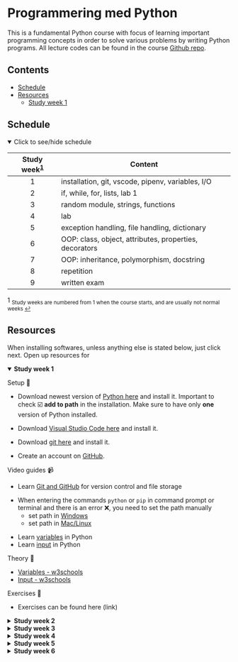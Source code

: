 # Programmering med Python
This is a fundamental Python course with focus of learning important programming concepts in order to solve various problems by writing Python programs. All lecture codes can be found in the course [Github repo][ghr].

[ghr]: https://github.com/kokchun/Programmering-med-Python

## Contents
  - [Schedule](#schedule)
  - [Resources](#resources)
    - [Study week 1](#week1)

## Schedule

<details open>
  
<summary id="schedule">Click to see/hide schedule</summary>

| Study week<sup>[1](#fn1)</sup> | Content                                                |
| :----------------------------: | ------------------------------------------------------ |
|               1                | installation, git, vscode, pipenv, variables, I/O      |
|               2                | if, while, for, lists, lab 1                           |
|               3                | random module, strings, functions                      |
|               4                | lab                                                    |
|               5                | exception handling, file handling, dictionary          |
|               6                | OOP: class, object, attributes, properties, decorators |
|               7                | OOP: inheritance, polymorphism, docstring              |
|               8                | repetition                                             |
|               9                | written exam                                           |

<a id="fn1">1 </a> <sub>Study weeks are numbered from 1 when the course starts, and are usually not normal weeks [↩](#schedule)</sub>

</details>


## Resources
When installing softwares, unless anything else is stated below, just click next. Open up resources for 

<details open>

<summary><b id = "week1">Study week 1</b></summary>

Setup :wrench:

- Download newest version of [Python here][pyt] and install it. Important to check :ballot_box_with_check: **add to path** in the installation. Make sure to have only **one** version of Python installed.

[pyt]: https://www.python.org/downloads/

- Download [Visual Studio Code here][vscode] and install it. 

[vscode]: https://code.visualstudio.com/

- Download [git here][git] and install it. 

[git]: https://git-scm.com/

- Create an account on [GitHub][github]. 

[github]: https://github.com/

Video guides :video_camera:
- Learn [Git and GitHub][git_tutorial] for version control and file storage

[git_tutorial]: https://www.youtube.com/watch?v=USjZcfj8yxE

- When entering the commands `python` or `pip` in command prompt or terminal and there is an error :x:, you need to set the path manually
  - set path in [Windows][windows_path]
  - set path in [Mac/Linux][mac_path]

[windows_path]: https://www.youtube.com/watch?v=dj5oOPaeIqI 
[mac_path]: https://www.youtube.com/watch?v=PUIE7CPANfo

- Learn [variables][variables] in Python
- Learn [input][input] in Python

[variables]: https://www.youtube.com/watch?v=Z1Yd7upQsXY&t=470s
[input]: https://www.youtube.com/watch?v=4OX49nLNPEE

Theory :book:
- [Variables - w3schools][w3var]
- [Input - w3schools][w3input]


[w3var]: https://www.w3schools.com/python/python_variables.asp
[w3input]: https://www.w3schools.com/python/python_user_input.asp
[real_pipenv]: https://realpython.com/pipenv-guide/

Exercises :running:
- Exercises can be found here (link)


</details>


[if_else]: https://www.youtube.com/watch?v=AWek49wXGzI&t=155s



<details>

<summary><b>Study week 2</b></summary>

</details>


<details>

<summary><b>Study week 3</b></summary>

- Learn [pipenv][pipenv] to manage packages and environments

[pipenv]: https://www.youtube.com/watch?v=6Qmnh5C4Pmo

- [pipenv - Real Python][real_pipenv]
</details>


<details>

<summary><b>Study week 4</b></summary>

</details>


<details>

<summary><b>Study week 5</b></summary>

</details>


<details>

<summary><b>Study week 6</b></summary>

</details>